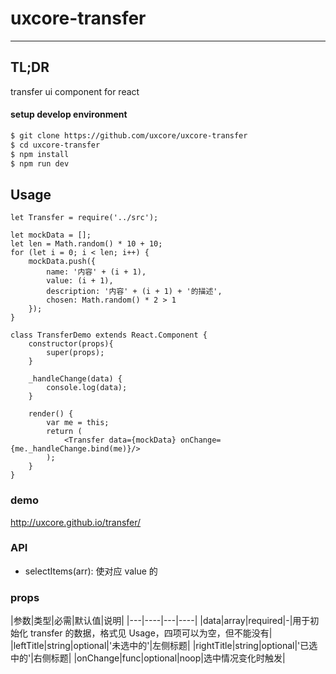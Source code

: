 # uxcore-transfer

---

## TL;DR

transfer ui component for react

#### setup develop environment

```sh
$ git clone https://github.com/uxcore/uxcore-transfer
$ cd uxcore-transfer
$ npm install
$ npm run dev
```

## Usage

```
let Transfer = require('../src'); 

let mockData = [];
let len = Math.random() * 10 + 10;
for (let i = 0; i < len; i++) {
    mockData.push({
        name: '内容' + (i + 1),
        value: (i + 1),
        description: '内容' + (i + 1) + '的描述',
        chosen: Math.random() * 2 > 1
    });
}

class TransferDemo extends React.Component {
    constructor(props){
        super(props);
    }

    _handleChange(data) {
        console.log(data);
    }

    render() {
        var me = this;
        return (
            <Transfer data={mockData} onChange={me._handleChange.bind(me)}/>
        );
    }
}
```

### demo
http://uxcore.github.io/transfer/

### API

* selectItems(arr): 使对应 value 的

### props

|参数|类型|必需|默认值|说明|
|---|----|---|----|
|data|array|required|-|用于初始化 transfer 的数据，格式见 Usage，四项可以为空，但不能没有|
|leftTitle|string|optional|'未选中的'|左侧标题|
|rightTitle|string|optional|'已选中的'|右侧标题|
|onChange|func|optional|noop|选中情况变化时触发|
